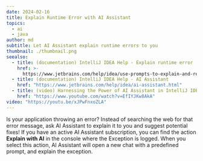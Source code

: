 ```yaml
---
date: 2024-02-16
title: Explain Runtime Error with AI Assistant
topics:
  - ai
  - java
author: md
subtitle: Let AI Assistant explain runtime errors to you
thumbnail: ./thumbnail.png
seealso:
  - title: (documentation) IntelliJ IDEA Help - Explain runtime error
    href: >-
      https://www.jetbrains.com/help/idea/use-prompts-to-explain-and-refactor-your-code.html#ai-explain-runtime-error
  - title: (documentation) IntelliJ IDEA Help - AI Assistant
    href: "https://www.jetbrains.com/help/idea/ai-assistant.html"
  - title: (video) Harnessing the Power of AI Assistant in IntelliJ IDEA
    href: "https://www.youtube.com/watch?v=EfIYJKw8AkA"
video: "https://youtu.be/xJPwFnxoZLA"
---
```


Is your application throwing an error? Instead of searching the web for that error message, ask AI Assistant to explain it to you and suggest potential fixes!
If you have an active AI Assistant subscription, you can find the action **Explain with AI** in the console where the Exception is logged. When you select this action, AI Assistant will open a new chat with a predefined prompt, and explain the exception.
